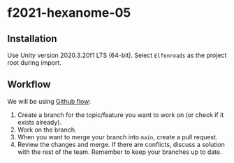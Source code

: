 # f2021-hexanome-05
## Installation
Use Unity version 2020.3.20f1 LTS (64-bit). Select `Elfenroads` as the project root during import.
## Workflow
We will be using [Github flow](https://guides.github.com/introduction/flow/):
1. Create a branch for the topic/feature you want to work on (or check if it exists already).
2. Work on the branch.
3. When you want to merge your branch into `main`, create a pull request.
4. Review the changes and merge.
If there are conflicts, discuss a solution with the rest of the team.
Remember to keep your branches up to date.
